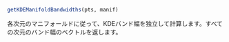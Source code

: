 ```julia
getKDEManifoldBandwidths(pts, manif)

```

各次元のマニフォールドに従って、KDEバンド幅を独立して計算します。すべての次元のバンド幅のベクトルを返します。
